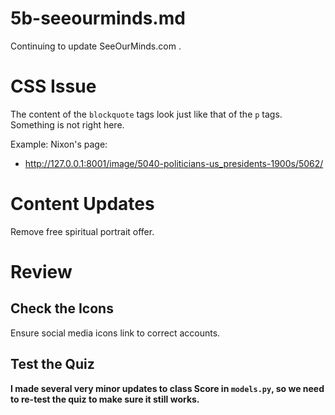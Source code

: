 
# 5b-seeourminds.md

Continuing to update SeeOurMinds.com .

# CSS Issue

The content of the `blockquote` tags look just like that of the `p` tags.
Something is not right here.

Example: Nixon's page:

- http://127.0.0.1:8001/image/5040-politicians-us_presidents-1900s/5062/

# Content Updates

Remove free spiritual portrait offer.

# Review

## Check the Icons

Ensure social media icons link to correct accounts.

## Test the Quiz

**I made several very minor updates to class Score in `models.py`, so we need to re-test the quiz to make sure it still works.**

